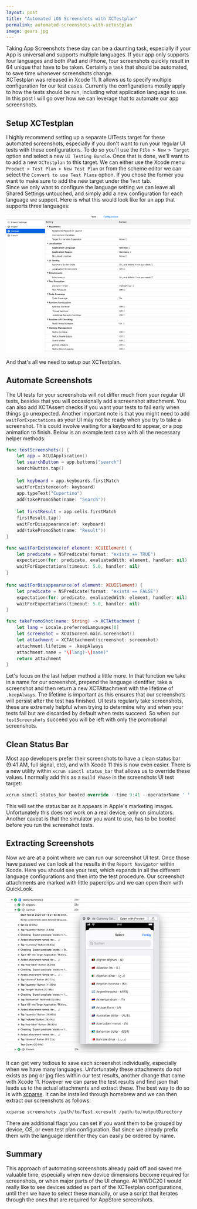 ```yaml
---
layout: post
title: "Automated iOS Screenshots with XCTestplan"
permalink: automated-screenshots-with-xctestplan
image: gears.jpg
---
```


Taking App Screenshots these day can be a daunting task, especially if your App is universal and supports multiple languages. If your app only supports four languages and both iPad and iPhone, four screenshots quickly result in 64 unique that have to be taken. Certainly a task that should be automated, to save time whenever screenshots change.  
XCTestplan was released in Xcode 11. It allows us to specify multiple configuration for our test cases. Currently the configurations mostly apply to how the tests should be run, including what application language to use. In this post I will go over how we can leverage that to automate our app screenshots.  

## Setup XCTestplan
I highly recommend setting up a separate UITests target for these automated screenshots, especially if you don't want to run your regular UI tests with these configurations. To do so you'll use the `File > New > Target` option and select a new `UI Testing Bundle`.
Once that is done, we'll want to to add a new `XCTestplan` to this target. We can either use the Xcode menu `Product > Test Plan > New Test Plan` or from the scheme editor we can select the `Convert to use Test Plans` option. If you chose the former you want to make sure to add the new target under the `Test` tab.  
Since we only want to configure the language setting we can leave all Shared Settings untouched, and simply add a new configuration for each language we support. Here is what this would look like for an app that supports three languages:  

![XCTestplan configuration](./assets/images/TestPlanConfig.png)

And that's all we need to setup our XCTestplan.  

## Automate Screenshots
The UI tests for your screenshots will not differ much from your regular UI tests, besides that you will occasionally add a screenshot attachment. You can also add XCTAssert checks if you want your tests to fail early when things go unexpected. Another important note is that you might need to add `waitForExpectations` as your UI may not be ready when you try to take a screenshot. This could involve waiting for a keyboard to appear, or a pop animation to finish. Below is an example test case with all the necessary helper methods:

```swift
func testScreenshots() {
    let app = XCUIApplication()
    let searchButton = app.buttons["search"]
    searchButton.tap()
    
    let keyboard = app.keyboards.firstMatch
    waitForExistence(of: keyboard)
    app.typeText("Cupertino")
    add(takePromoShot(name: "Search"))
    
    let firstResult = app.cells.firstMatch
    firstResult.tap()
    waitForDisappearance(of: keyboard)
    add(takePromoShot(name: "Result"))
}
```

```swift
func waitForExistence(of element: XCUIElement) {
	let predicate = NSPredicate(format: "exists == TRUE")
	expectation(for: predicate, evaluatedWith: element, handler: nil)
	waitForExpectations(timeout: 5.0, handler: nil)
}

func waitForDisappearance(of element: XCUIElement) {
	let predicate = NSPredicate(format: "exists == FALSE")
	expectation(for: predicate, evaluatedWith: element, handler: nil)
	waitForExpectations(timeout: 5.0, handler: nil)
}
```

```swift
func takePromoShot(name: String) -> XCTAttachment {
	let lang = Locale.preferredLanguages[0]
	let screenshot = XCUIScreen.main.screenshot()
	let attachment = XCTAttachment(screenshot: screenshot)
	attachment.lifetime = .keepAlways
	attachment.name = "\(lang)-\(name)"
	return attachment
}
```

Let's focus on the last helper method a little more. In that function we take in a name for our screenshot, prepend the language identifier, take a screenshot and then return a new XCTAttachment with the lifetime of `.keepAlways`. The lifetime is important as this ensures that our screenshots will persist after the test has finished. UI tests regularly take screenshots, these are extremely helpful when trying to determine why and when your tests fail but are discarded by default when tests succeed. So when our `testScreenshots` succeed you will be left with only the promotional screenshots.  

## Clean Status Bar
Most app developers prefer their screenshots to have a clean status bar (9:41 AM, full signal, etc), and with Xcode 11 this is now even easier. There is a new utility within `xcrun simctl status_bar` that allows us to override these values. I normally add this as a `Build Phase` in the screenshots UI test target:
```swift
xcrun simctl status_bar booted override --time 9:41 --operatorName ' ' --cellularMode active --cellularBar 4 --wifiBars 3 --batteryState charged
```

This will set the status bar as it appears in Apple's marketing images. Unfortunately this does not work on a real device, only on simulators. Another caveat is that the simulator you want to use, has to be booted before you run the screenshot tests.

## Extracting Screenshots
Now we are at a point where we can run our screenshot UI test. Once those have passed we can look at the results in the `Report Navigator` within Xcode. Here you should see your test, which expands in all the different language configurations and then into the test procedure. Our screenshot attachments are marked with little paperclips and we can open them with QuickLook.

![Test results](./assets/images/TestResults.png)

It can get very tedious to save each screenshot individually, especially when we have many languages. Unfortunately these attachments do not exists as png or jpg files within our test results, another change that came with Xcode 11. However we can parse the test results and find json that leads us to the actual attachments and extract these. The best way to do so is with [xcparse](https://github.com/ChargePoint/xcparse). It can be installed through homebrew and we can then extract our screenshots as follows:
```swift
xcparse screenshots /path/to/Test.xcresult /path/to/outputDirectory
```

There are additional flags you can set if you want them to be grouped by device, OS, or even test plan configuration. But since we already prefix them with the language identifier they can easily be ordered by name.  

## Summary
This approach of automating screenshots already paid off and saved me valuable time, especially when new device dimensions become required for screenshots, or when major parts of the UI change. At WWDC20 I would really like to see devices added as part of the XCTestplan configurations, until then we have to select these manually, or use a script that iterates through the ones that are required for AppStore screenshots. 